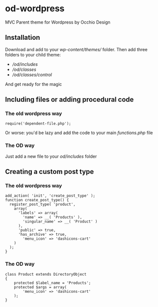 # od-wordpress
MVC Parent theme for Wordpress by Occhio Design

## Installation
Download and add to your *wp-content/themes/* folder. Then add three folders to your child theme:
- */od/includes*
- */od/classes*
- */od/classes/control*

And get ready for the magic

## Including files or adding procedural code
### The old wordpress way
```
require('dependent-file.php');
```
Or worse: you'd be lazy and add the code to your main *functions.php* file
### The OD way
Just add a new file to your *od/includes* folder

## Creating a custom post type
### The old wordpress way
```
add_action( 'init', 'create_post_type' );
function create_post_type() {
  register_post_type( 'product',
    array(
      'labels' => array(
        'name' => __( 'Products' ),
        'singular_name' => __( 'Product' )
      ),
      'public' => true,
      'has_archive' => true,
    	'menu_icon' => 'dashicons-cart'
    )
  );
}
```
### The OD way
```
class Product extends DirectoryObject 
{
	protected $label_name = 'Products';
	protected $args = array(
		'menu_icon' => 'dashicons-cart'
	);
}
```
